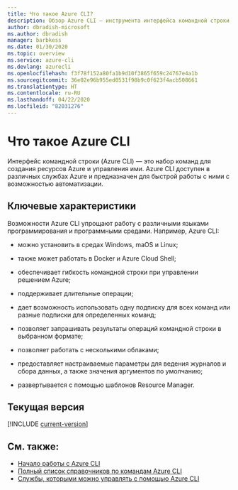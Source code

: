 ```yaml
---
title: Что такое Azure CLI?
description: Обзор Azure CLI — инструмента интерфейса командной строки, предназначенного для создания ресурсов Azure и управления ими, который теперь доступен в средах Windows, macOS и Linux.
author: dbradish-microsoft
ms.author: dbradish
manager: barbkess
ms.date: 01/30/2020
ms.topic: overview
ms.service: azure-cli
ms.devlang: azurecli
ms.openlocfilehash: f3f78f152a80fa1b9d10f3865f659c24767e4a1b
ms.sourcegitcommit: 36e02e96b955ed0531f98b9c0f623f4acb508661
ms.translationtype: HT
ms.contentlocale: ru-RU
ms.lasthandoff: 04/22/2020
ms.locfileid: "82031276"
---
```

# <a name="what-is-azure-cli"></a>Что такое Azure CLI

Интерфейс командной строки (Azure CLI) — это набор команд для создания ресурсов Azure и управления ими.  Azure CLI доступен в различных службах Azure и предназначен для быстрой работы с ними с возможностью автоматизации.

## <a name="key-characteristics"></a>Ключевые характеристики

Возможности Azure CLI упрощают работу с различными языками программирования и программными средами.  Например, Azure CLI:

- можно установить в средах Windows, maOS и Linux;

- также может работать в Docker и Azure Cloud Shell;
- обеспечивает гибкость командной строки при управлении решением Azure;
- поддерживает длительные операции;
- дает возможность использовать одну подписку для всех команд или разные подписки для определенных команд;
- позволяет запрашивать результаты операций командной строки в выбранном формате;
- позволяет работать с несколькими облаками;
- предоставляет настраиваемые параметры для ведения журналов и сбора данных, а также значения аргументов по умолчанию;
- развертывается с помощью шаблонов Resource Manager.

## <a name="current-version"></a>Текущая версия

[!INCLUDE [current-version](includes/current-version.md)]

## <a name="see-also"></a>См. также:

- [Начало работы с Azure CLI](get-started-with-azure-cli.md)
- [Полный список справочников по командам Azure CLI](/cli/azure/reference-index)
- [Службы, которыми можно управлять с помощью Azure CLI](azure-services-the-azure-cli-can-manage.md)
